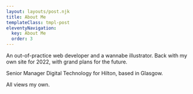 ```yaml
---
layout: layouts/post.njk
title: About Me
templateClass: tmpl-post
eleventyNavigation:
  key: About Me
  order: 3
---
```


An out-of-practice web developer and a wannabe illustrator. Back with my own site for 2022, with grand plans for the future.

Senior Manager Digital Technology for Hilton, based in Glasgow.

All views my own.
